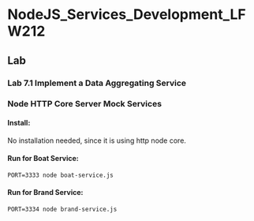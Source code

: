 # NodeJS_Services_Development_LFW212

## Lab

### Lab 7.1 Implement a Data Aggregating Service

### Node HTTP Core Server Mock Services

#### Install:
No installation needed, since it is using http node core.

#### Run for Boat Service:
```
PORT=3333 node boat-service.js
```

#### Run for Brand Service:
```
PORT=3334 node brand-service.js
```
